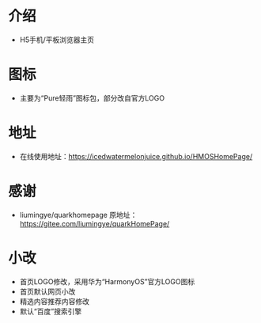 # 介绍
* H5手机/平板浏览器主页
# 图标
* 主要为“Pure轻雨”图标包，部分改自官方LOGO
# 地址
* 在线使用地址：https://icedwatermelonjuice.github.io/HMOSHomePage/
# 感谢
* liumingye/quarkhomepage 原地址：https://gitee.com/liumingye/quarkHomePage/
# 小改
* 首页LOGO修改，采用华为“HarmonyOS”官方LOGO图标
* 首页默认网页小改
* 精选内容推荐内容修改
* 默认“百度”搜索引擎
